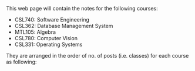 This web page will contain the notes for the following courses:
- CSL740: Software Engineering
- CSL362: Database Management System
- MTL105: Algebra
- CSL780: Computer Vision
- CSL331: Operating Systems

They are arranged in the order of no. of posts (i.e. classes) for each course as following:
